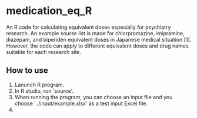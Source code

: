 # medication_eq_R

An R code for calculating equivalent doses especially for psychiatry research. An example sourse list is made for chlorpromazine, imipramine, diazepam, and biperiden equivalent doses in Japanese medical situation [1]. However, the code can apply to different equivalent doses and drug names suitable for each research site. 

## How to use
1. Lanunch R program.
2. In R studio, run 'source'.
3. When running the program, you can choose an input file and you choose '../input/example.xlsx' as a test input Excel file.
4. 
